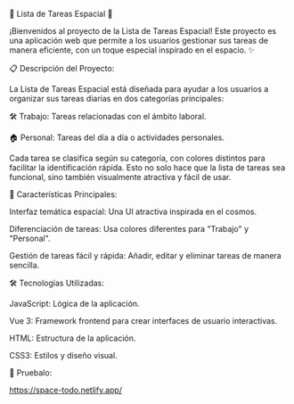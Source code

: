🚀 Lista de Tareas Espacial 🌌

¡Bienvenidos al proyecto de la Lista de Tareas Espacial! Este proyecto es una aplicación web que permite a los usuarios gestionar sus tareas de manera eficiente, con un toque especial inspirado en el espacio. ✨

📋 Descripción del Proyecto:

La Lista de Tareas Espacial está diseñada para ayudar a los usuarios a organizar sus tareas diarias en dos categorías principales:

🛠️ Trabajo: Tareas relacionadas con el ámbito laboral.

🏠 Personal: Tareas del día a día o actividades personales.

Cada tarea se clasifica según su categoría, con colores distintos para facilitar la identificación rápida. Esto no solo hace que la lista de tareas sea funcional, sino también visualmente atractiva y fácil de usar.

🌟 Características Principales:

Interfaz temática espacial: Una UI atractiva inspirada en el cosmos.

Diferenciación de tareas: Usa colores diferentes para "Trabajo" y "Personal".

Gestión de tareas fácil y rápida: Añadir, editar y eliminar tareas de manera sencilla.

🛠️ Tecnologías Utilizadas:

JavaScript: Lógica de la aplicación.

Vue 3: Framework frontend para crear interfaces de usuario interactivas.

HTML: Estructura de la aplicación.

CSS3: Estilos y diseño visual.

🚀 Pruebalo:

https://space-todo.netlify.app/
